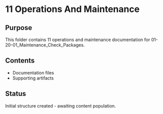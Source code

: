 # 11 Operations And Maintenance

## Purpose
This folder contains 11 operations and maintenance documentation for 01-20-01_Maintenance_Check_Packages.

## Contents
- Documentation files
- Supporting artifacts

## Status
Initial structure created - awaiting content population.
